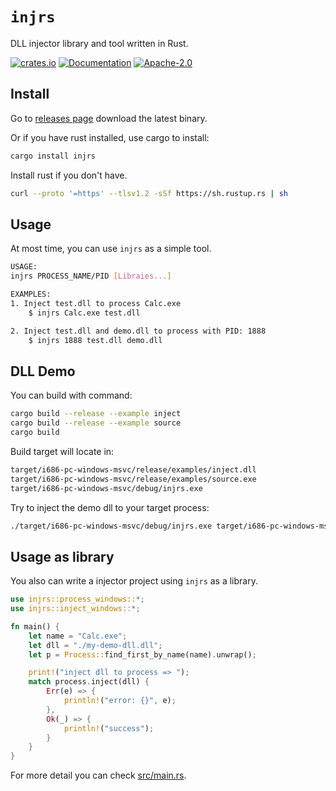 # `injrs`

DLL injector library and tool written in Rust.

[![crates.io](https://img.shields.io/crates/v/injrs.svg)](https://crates.io/crates/injrs)
[![Documentation](https://docs.rs/injrs/badge.svg)](https://docs.rs/injrs)
[![Apache-2.0](https://img.shields.io/crates/l/injrs.svg)](https://github.com/jiusanzhou/injrs/blob/master/LICENSE)

## Install

Go to [releases page](releases) download the latest binary.

Or if you have rust installed, use cargo to install:

```bash
cargo install injrs
```

Install rust if you don't have.

```bash
curl --proto '=https' --tlsv1.2 -sSf https://sh.rustup.rs | sh
```

## Usage

At most time, you can use `injrs` as a simple tool.

```bash
USAGE:
injrs PROCESS_NAME/PID [Libraies...]

EXAMPLES:
1. Inject test.dll to process Calc.exe
    $ injrs Calc.exe test.dll

2. Inject test.dll and demo.dll to process with PID: 1888
    $ injrs 1888 test.dll demo.dll
```

## DLL Demo

You can build with command:

```bash
cargo build --release --example inject
cargo build --release --example source
cargo build
```

Build target will locate in:

```bash
target/i686-pc-windows-msvc/release/examples/inject.dll
target/i686-pc-windows-msvc/release/examples/source.exe
target/i686-pc-windows-msvc/debug/injrs.exe
```

Try to inject the demo dll to your target process:

```bash
./target/i686-pc-windows-msvc/debug/injrs.exe target/i686-pc-windows-msvc/release/examples/source.exe target/i686-pc-windows-msvc/release/examples/inject.dll
```

## Usage as library

You also can write a injector project using `injrs` as a library.

```rust
use injrs::process_windows::*;
use injrs::inject_windows::*;

fn main() {
    let name = "Calc.exe";
    let dll = "./my-demo-dll.dll";
    let p = Process::find_first_by_name(name).unwrap();

    print!("inject dll to process => ");
    match process.inject(dll) {
        Err(e) => {
            println!("error: {}", e);
        },
        Ok(_) => {
            println!("success");
        }
    }
}
```

For more detail you can check [src/main.rs](./src/main.rs).
